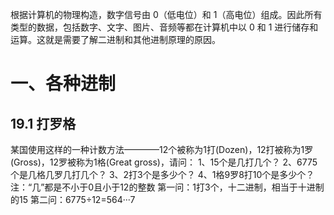 根据计算机的物理构造，数字信号由 0（低电位）和 1（高电位）组成。因此所有类型的数据，包括数字、文字、图片、音频等都在计算机中以 0 和 1 进行储存和运算。这就是需要了解二进制和其他进制原理的原因。
# 一、各种进制
## 19.1 打罗格
某国使用这样的一种计数方法————12个被称为1打(Dozen)，12打被称为1罗(Gross)，12罗被称为1格(Great gross)，请问：
1、15个是几打几个？
2、6775个是几格几罗几打几个？
3、2打3个是多少个？
4、1格9罗8打10个是多少个？
注：“几”都是不小于0且小于12的整数
第一问：1打3个，十二进制，相当于十进制的15
第二问：6775÷12=564···7
